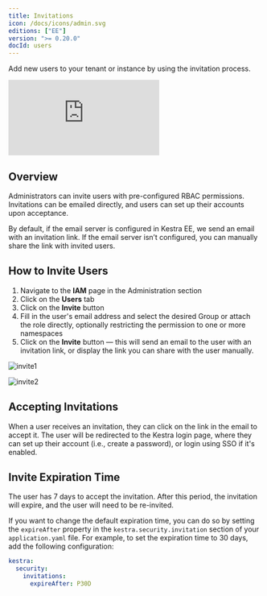 ```yaml
---
title: Invitations
icon: /docs/icons/admin.svg
editions: ["EE"]
version: ">= 0.20.0"
docId: users
---
```


Add new users to your tenant or instance by using the invitation process.

<div class="video-container">
  <iframe src="https://www.youtube.com/embed/RC1RxfxBPPI?si=vy1D3W9ysK8LS2Uo" title="YouTube video player" frameborder="0" allow="accelerometer; autoplay; clipboard-write; encrypted-media; gyroscope; picture-in-picture; web-share" referrerpolicy="strict-origin-when-cross-origin" allowfullscreen></iframe>
</div>

## Overview

Administrators can invite users with pre-configured RBAC permissions. Invitations can be emailed directly, and users can set up their accounts upon acceptance.

By default, if the email server is configured in Kestra EE, we send an email with an invitation link. If the email server isn’t configured, you can manually share the link with invited users.

## How to Invite Users

1. Navigate to the **IAM** page in the Administration section
2. Click on the **Users** tab
3. Click on the **Invite** button
4. Fill in the user's email address and select the desired Group or attach the role directly, optionally restricting the permission to one or more namespaces
5. Click on the **Invite** button — this will send an email to the user with an invitation link, or display the link you can share with the user manually.

![invite1](/docs/enterprise/invitations/invite1.png)

![invite2](/docs/enterprise/invitations/invite2.png)

## Accepting Invitations

When a user receives an invitation, they can click on the link in the email to accept it. The user will be redirected to the Kestra login page, where they can set up their account (i.e., create a password), or login using SSO if it's enabled.

## Invite Expiration Time

The user has 7 days to accept the invitation. After this period, the invitation will expire, and the user will need to be re-invited.

If you want to change the default expiration time, you can do so by setting the `expireAfter` property in the `kestra.security.invitation` section of your `application.yaml` file. For example, to set the expiration time to 30 days, add the following configuration:

```yaml
kestra:
  security:
    invitations:
      expireAfter: P30D
```
